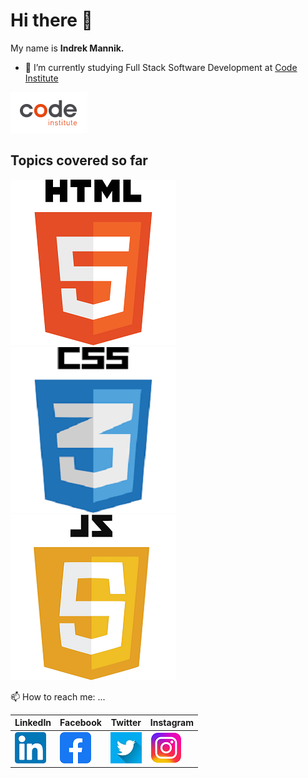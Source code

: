 # Hi there 👋

 My name is <b>Indrek Mannik.</b>

- 🌱 I’m currently studying Full Stack Software Development at [Code Institute](https://codeinstitute.net/ie/) 

![alt text](code-logo.png "Code Institute")

## Topics covered so far
![](/html5.png) ![](/css3.png) ![](/JavaScript5.png)

📫 How to reach me: ...

| LinkedIn | Facebook | Twitter | Instagram |
|---|---|---|---|
| [![](/in_logo.png)](https://www.linkedin.com/jobs/collections/recommended/?currentJobId=3362844335 "target=_blank") | [![](/fb_logo.png)](facebook.com/ind.rek.5) | [![](/twitter_logo.jpeg)](https://twitter.com/intc21) | [![](/instagram_logo.png)](https://www.instagram.com/intc21/) |

 


<!--
Here are some ideas to get you started:

- 🔭 I’m currently working on ...

- 👯 I’m looking to collaborate on ...
- 🤔 I’m looking for help with ...
- 💬 Ask me about ...
- 📫 How to reach me: ...
- 😄 Pronouns: ...
- ⚡ Fun fact: ...
-->
